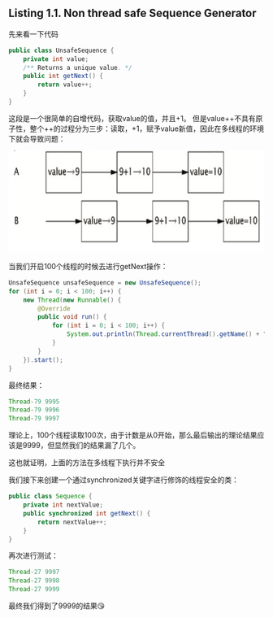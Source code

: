 ## Listing 1.1. Non thread safe Sequence Generator

先来看一下代码

```java
public class UnsafeSequence {
    private int value;
    /** Returns a unique value. */
    public int getNext() {
        return value++;
    }
}
```

这段是一个很简单的自增代码，获取value的值，并且+1。
但是value++不具有原子性，整个++的过程分为三步：读取，+1，赋予value新值，因此在多线程的环境下就会导致问题：

<div align=center>
<img src="https://github.com/zzzyyyxxxmmm/JavaConcurrencyInPracticeCode/blob/master/main/img/list1_1.png" width="700" height="200">
</div>

当我们开启100个线程的时候去进行getNext操作：

```java
UnsafeSequence unsafeSequence = new UnsafeSequence();
for (int i = 0; i < 100; i++) {
    new Thread(new Runnable() {
        @Override
        public void run() {
            for (int i = 0; i < 100; i++) {
                System.out.println(Thread.currentThread().getName() + " " + unsafeSequence.getNext());
            }
        }
    }).start();
}
```

最终结果：
```java
Thread-79 9995
Thread-79 9996
Thread-79 9997
```

理论上，100个线程读取100次，由于计数是从0开始，那么最后输出的理论结果应该是9999，但显然我们的结果漏了几个。

这也就证明，上面的方法在多线程下执行并不安全

我们接下来创建一个通过synchronized关键字进行修饰的线程安全的类：
```java
public class Sequence {
    private int nextValue;
    public synchronized int getNext() {
        return nextValue++;
    }
}
```

再次进行测试：

```java
Thread-27 9997
Thread-27 9998
Thread-27 9999
```

最终我们得到了9999的结果:kissing_heart:
